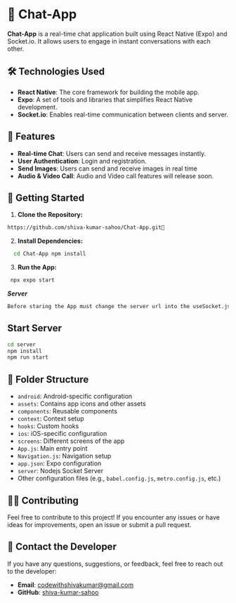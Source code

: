 
# 💬 Chat-App

**Chat-App** is a real-time chat application built using React Native (Expo) and Socket.io. It allows users to engage in instant conversations with each other. 

## 🛠️ Technologies Used

- **React Native**: The core framework for building the mobile app.
- **Expo**: A set of tools and libraries that simplifies React Native development.
- **Socket.io**: Enables real-time communication between clients and server.

## 🎯 Features

- **Real-time Chat**: Users can send and receive messages instantly.
- **User Authentication**: Login and registration.
- **Send Images**: Users can send and receive images in real time
- **Audio & Video Call**: Audio and Video call features will release soon.

## 🚀 Getting Started

1. **Clone the Repository:**
  ```bash
  https://github.com/shiva-kumar-sahoo/Chat-App.git💬
   ```
   
2. **Install Dependencies:**
```bash
  cd Chat-App npm install
   ```
   
3. **Run the App:**
```bash
 npx expo start
   ```

***Server***
  ```bash
  Before staring the App must change the server url into the useSocket.js file
 ```
   ## Start Server
   ```bash
  cd server
  npm install
  npm run start
   ```
   
## 📁 Folder Structure

- `android`: Android-specific configuration
- `assets`: Contains app icons and other assets
- `components`: Reusable components
- `context`: Context setup
- `hooks`: Custom hooks
- `ios`: iOS-specific configuration
- `screens`: Different screens of the app
- `App.js`: Main entry point
- `Navigation.js`: Navigation setup
- `app.json`: Expo configuration
- `server`: Nodejs Socket Server 
- Other configuration files (e.g., `babel.config.js`, `metro.config.js`, etc.)

## 🧑‍💻 Contributing

Feel free to contribute to this project! If you encounter any issues or have ideas for improvements, open an issue or submit a pull request.

 ## 📧 Contact the Developer

If you have any questions, suggestions, or feedback, feel free to reach out to the developer:

- **Email**: [codewithshivakumar@gmail.com](mailto:codewithshivakumar@gmail.com)
- **GitHub**: [shiva-kumar-sahoo](https://github.com/shiva-kumar-sahoo)
